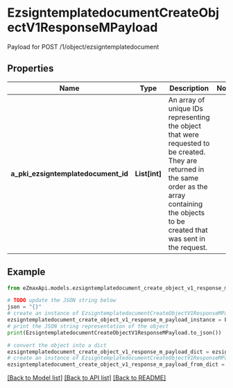 # EzsigntemplatedocumentCreateObjectV1ResponseMPayload

Payload for POST /1/object/ezsigntemplatedocument

## Properties

Name | Type | Description | Notes
------------ | ------------- | ------------- | -------------
**a_pki_ezsigntemplatedocument_id** | **List[int]** | An array of unique IDs representing the object that were requested to be created.  They are returned in the same order as the array containing the objects to be created that was sent in the request. | 

## Example

```python
from eZmaxApi.models.ezsigntemplatedocument_create_object_v1_response_m_payload import EzsigntemplatedocumentCreateObjectV1ResponseMPayload

# TODO update the JSON string below
json = "{}"
# create an instance of EzsigntemplatedocumentCreateObjectV1ResponseMPayload from a JSON string
ezsigntemplatedocument_create_object_v1_response_m_payload_instance = EzsigntemplatedocumentCreateObjectV1ResponseMPayload.from_json(json)
# print the JSON string representation of the object
print(EzsigntemplatedocumentCreateObjectV1ResponseMPayload.to_json())

# convert the object into a dict
ezsigntemplatedocument_create_object_v1_response_m_payload_dict = ezsigntemplatedocument_create_object_v1_response_m_payload_instance.to_dict()
# create an instance of EzsigntemplatedocumentCreateObjectV1ResponseMPayload from a dict
ezsigntemplatedocument_create_object_v1_response_m_payload_from_dict = EzsigntemplatedocumentCreateObjectV1ResponseMPayload.from_dict(ezsigntemplatedocument_create_object_v1_response_m_payload_dict)
```
[[Back to Model list]](../README.md#documentation-for-models) [[Back to API list]](../README.md#documentation-for-api-endpoints) [[Back to README]](../README.md)



